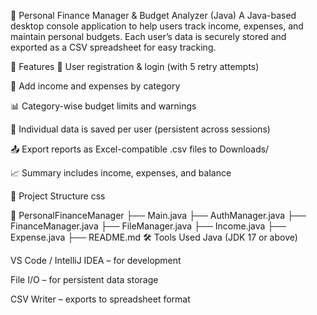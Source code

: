 🧾 Personal Finance Manager & Budget Analyzer (Java)
A Java-based desktop console application to help users track income, expenses, and maintain personal budgets. Each user’s data is securely stored and exported as a CSV spreadsheet for easy tracking.

🚀 Features
🔐 User registration & login (with 5 retry attempts)

💸 Add income and expenses by category

📊 Category-wise budget limits and warnings

💾 Individual data is saved per user (persistent across sessions)

📤 Export reports as Excel-compatible .csv files to Downloads/

📈 Summary includes income, expenses, and balance

📂 Project Structure
css

📁 PersonalFinanceManager
├── Main.java
├── AuthManager.java
├── FinanceManager.java
├── FileManager.java
├── Income.java
├── Expense.java
├── README.md
🛠️ Tools Used
Java (JDK 17 or above)

VS Code / IntelliJ IDEA – for development

File I/O – for persistent data storage

CSV Writer – exports to spreadsheet format
